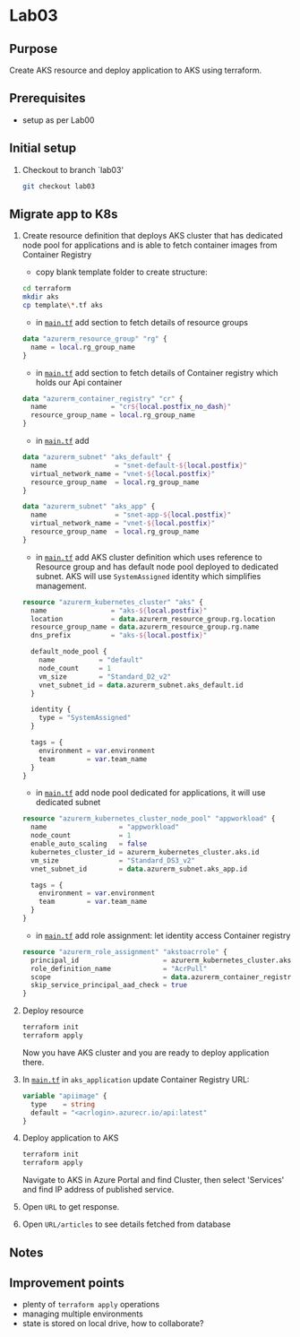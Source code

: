 # Lab03

## Purpose

Create AKS resource and deploy application to AKS using terraform.

## Prerequisites

- setup as per Lab00

## Initial setup

1. Checkout to branch `lab03'
    ```bash
    git checkout lab03
    ```

## Migrate app to K8s

1.  Create resource definition that deploys AKS cluster that has dedicated node pool for applications and is able to fetch container images from Container Registry
    - copy blank template folder to create structure:
    ```bash
    cd terraform
    mkdir aks
    cp template\*.tf aks
    ```
    - in [`main.tf`](../terraform/aks/main.tf) add section to fetch details of resource groups
    ```terraform
    data "azurerm_resource_group" "rg" {
      name = local.rg_group_name
    }
    ```
    - in [`main.tf`](../terraform/aks/main.tf) add section to fetch details of Container registry which holds our Api container
    ```terraform
    data "azurerm_container_registry" "cr" {
      name                = "cr${local.postfix_no_dash}"
      resource_group_name = local.rg_group_name
    }
    ``` 

    - in [`main.tf`](../terraform/aks/main.tf) add 
    ```terraform
    data "azurerm_subnet" "aks_default" {
      name                 = "snet-default-${local.postfix}"
      virtual_network_name = "vnet-${local.postfix}"
      resource_group_name  = local.rg_group_name
    }
    
    data "azurerm_subnet" "aks_app" {
      name                 = "snet-app-${local.postfix}"
      virtual_network_name = "vnet-${local.postfix}"
      resource_group_name  = local.rg_group_name
    }
    ```
    - in [`main.tf`](../terraform/aks/main.tf) add AKS cluster definition which uses reference to Resource group and has default node pool deployed to dedicated subnet. 
    AKS will use `SystemAssigned` identity which simplifies management.
    ```terraform
    resource "azurerm_kubernetes_cluster" "aks" {
      name                = "aks-${local.postfix}"
      location            = data.azurerm_resource_group.rg.location
      resource_group_name = data.azurerm_resource_group.rg.name
      dns_prefix          = "aks-${local.postfix}"
    
      default_node_pool {
        name           = "default"
        node_count     = 1
        vm_size        = "Standard_D2_v2"
        vnet_subnet_id = data.azurerm_subnet.aks_default.id
      }
    
      identity {
        type = "SystemAssigned"
      }
    
      tags = {
        environment = var.environment
        team        = var.team_name
      }
    }
    ```
    - in [`main.tf`](../terraform/aks/main.tf) add node pool dedicated for applications, it will use dedicated subnet
    ```terraform
    resource "azurerm_kubernetes_cluster_node_pool" "appworkload" {
      name                  = "appworkload"
      node_count            = 1
      enable_auto_scaling   = false
      kubernetes_cluster_id = azurerm_kubernetes_cluster.aks.id
      vm_size               = "Standard_DS3_v2"
      vnet_subnet_id        = data.azurerm_subnet.aks_app.id
    
      tags = {
        environment = var.environment
        team        = var.team_name
      }
    }
    ```
    - in [`main.tf`](../terraform/aks/main.tf) add role assignment: let identity access Container registry
    ```terraform
    resource "azurerm_role_assignment" "akstoacrrole" {
      principal_id                     = azurerm_kubernetes_cluster.aks.kubelet_identity[0].object_id
      role_definition_name             = "AcrPull"
      scope                            = data.azurerm_container_registry.cr.id
      skip_service_principal_aad_check = true
    }
    ```
2. Deploy resource
    ```bash
    terraform init
    terraform apply
    ```
    Now you have AKS cluster and you are ready to deploy application there.

3. In [`main.tf`](../terraform/aks_application/main.tf) in `aks_application`  update Container Registry URL:
    ```terraform
    variable "apiimage" {
      type    = string
      default = "<acrlogin>.azurecr.io/api:latest"
    }
    ```

4.  Deploy application to AKS
    ```bash
    terraform init
    terraform apply
    ```
    Navigate to AKS in Azure Portal and find Cluster, then select 'Services' and find IP address of published service. 

5. Open `URL` to get response.

6. Open `URL/articles` to see details fetched from database

## Notes

## Improvement points

- plenty of `terraform apply` operations
- managing multiple environments
- state is stored on local drive, how to collaborate?
